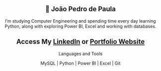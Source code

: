 <h2 align="center">👾 João Pedro de Paula</h2>

<p align="center">I’m studying Computer Engineering and spending time every day learning Python, along with exploring Power BI, Excel and working with databases.</p>

<h2 align="center">Access My <a href="https://www.linkedin.com/in/jo%C3%A3o-pedro-de-paula/" target="_blank">LinkedIn</a> or <a href="https://portfolio-joaopedro-nine.vercel.app/" target="_blank">Portfolio Website</a></h2>

<p align="center">Languages and Tools</p>

<p align="center">
  MySQL | Python | Power BI | Excel | Git
</p>
